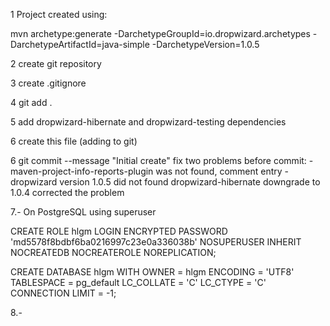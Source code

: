 

1 Project created using:

  mvn archetype:generate -DarchetypeGroupId=io.dropwizard.archetypes -DarchetypeArtifactId=java-simple -DarchetypeVersion=1.0.5

2 create git repository

3 create .gitignore

4 git add .

5 add dropwizard-hibernate and dropwizard-testing dependencies

6 create this file (adding to git)

6 git commit --message "Initial create"
  fix two problems before commit:
     - maven-project-info-reports-plugin was not found, comment entry
     - dropwizard version 1.0.5 did not found dropwizard-hibernate downgrade to 1.0.4 corrected the problem


7.- On PostgreSQL using superuser

   CREATE ROLE hlgm LOGIN
     ENCRYPTED PASSWORD 'md5578f8bdbf6ba0216997c23e0a336038b'
     NOSUPERUSER INHERIT NOCREATEDB NOCREATEROLE NOREPLICATION;

   CREATE DATABASE hlgm
     WITH OWNER = hlgm
          ENCODING = 'UTF8'
          TABLESPACE = pg_default
          LC_COLLATE = 'C'
          LC_CTYPE = 'C'
          CONNECTION LIMIT = -1;

8.-
